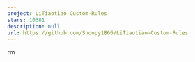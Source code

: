 ```yaml
---
project: LiTiaotiao-Custom-Rules
stars: 10381
description: null
url: https://github.com/Snoopy1866/LiTiaotiao-Custom-Rules
---
```


rm
